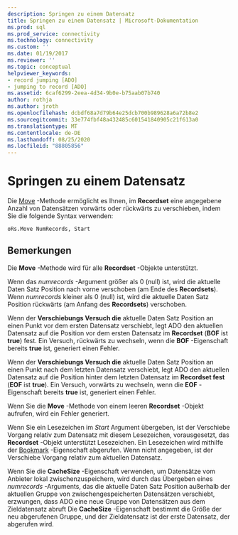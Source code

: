 ```yaml
---
description: Springen zu einem Datensatz
title: Springen zu einem Datensatz | Microsoft-Dokumentation
ms.prod: sql
ms.prod_service: connectivity
ms.technology: connectivity
ms.custom: ''
ms.date: 01/19/2017
ms.reviewer: ''
ms.topic: conceptual
helpviewer_keywords:
- record jumping [ADO]
- jumping to record [ADO]
ms.assetid: 6caf6299-2eea-4d34-9b0e-b75aab07b740
author: rothja
ms.author: jroth
ms.openlocfilehash: dcbdf68a7d79b64e25dcb700b989628a6a72b8e2
ms.sourcegitcommit: 33e774fbf48a432485c601541840905c21f613a0
ms.translationtype: MT
ms.contentlocale: de-DE
ms.lasthandoff: 08/25/2020
ms.locfileid: "88805856"
---
```

# <a name="jumping-to-a-record"></a>Springen zu einem Datensatz
Die [Move](../../reference/ado-api/move-method-ado.md) -Methode ermöglicht es Ihnen, im **Recordset** eine angegebene Anzahl von Datensätzen vorwärts oder rückwärts zu verschieben, indem Sie die folgende Syntax verwenden:  
  
```  
oRs.Move NumRecords, Start  
```  
  
## <a name="remarks"></a>Bemerkungen  
 Die **Move** -Methode wird für alle **Recordset** -Objekte unterstützt.  
  
 Wenn das *numrecords* -Argument größer als 0 (null) ist, wird die aktuelle Daten Satz Position nach vorne verschoben (am Ende des **Recordsets**). Wenn *numrecords* kleiner als 0 (null) ist, wird die aktuelle Daten Satz Position rückwärts (am Anfang des **Recordsets**) verschoben.  
  
 Wenn der **Verschiebungs Versuch die** aktuelle Daten Satz Position an einen Punkt vor dem ersten Datensatz verschiebt, legt ADO den aktuellen Datensatz auf die Position vor dem ersten Datensatz im **Recordset** (**BOF** ist **true**) fest. Ein Versuch, rückwärts zu wechseln, wenn die **BOF** -Eigenschaft bereits **true** ist, generiert einen Fehler.  
  
 Wenn der **Verschiebungs Versuch die** aktuelle Daten Satz Position an einen Punkt nach dem letzten Datensatz verschiebt, legt ADO den aktuellen Datensatz auf die Position hinter dem letzten Datensatz im **Recordset fest** (**EOF** ist **true**). Ein Versuch, vorwärts zu wechseln, wenn die **EOF** -Eigenschaft bereits **true** ist, generiert einen Fehler.  
  
 Wenn Sie die **Move** -Methode von einem leeren **Recordset** -Objekt aufrufen, wird ein Fehler generiert.  
  
 Wenn Sie ein Lesezeichen im *Start* Argument übergeben, ist der Verschiebe Vorgang relativ zum Datensatz mit diesem Lesezeichen, vorausgesetzt, das **Recordset** -Objekt unterstützt Lesezeichen. Ein Lesezeichen wird mithilfe der [Bookmark](../../reference/ado-api/bookmark-property-ado.md) -Eigenschaft abgerufen. Wenn nicht angegeben, ist der Verschiebe Vorgang relativ zum aktuellen Datensatz.  
  
 Wenn Sie die **CacheSize** -Eigenschaft verwenden, um Datensätze vom Anbieter lokal zwischenzuspeichern, wird durch das Übergeben eines *numrecords* -Arguments, das die aktuelle Daten Satz Position außerhalb der aktuellen Gruppe von zwischengespeicherten Datensätzen verschiebt, erzwungen, dass ADO eine neue Gruppe von Datensätzen aus dem Zieldatensatz abruft Die **CacheSize** -Eigenschaft bestimmt die Größe der neu abgerufenen Gruppe, und der Zieldatensatz ist der erste Datensatz, der abgerufen wird.